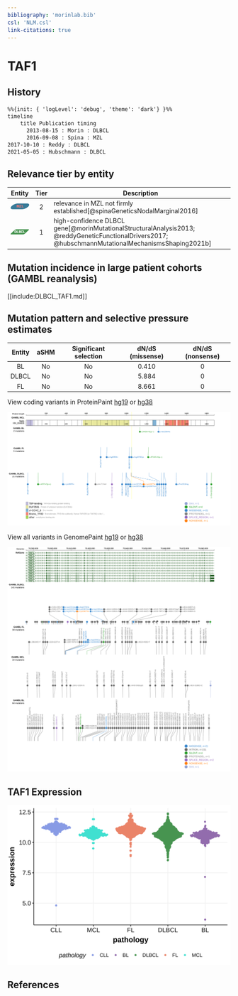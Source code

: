 ```yaml
---
bibliography: 'morinlab.bib'
csl: 'NLM.csl'
link-citations: true
---
```

# TAF1

## History
```mermaid
%%{init: { 'logLevel': 'debug', 'theme': 'dark'} }%%
timeline
    title Publication timing
      2013-08-15 : Morin : DLBCL
      2016-09-08 : Spina : MZL
2017-10-10 : Reddy : DLBCL
2021-05-05 : Hubschmann : DLBCL
```

## Relevance tier by entity

|Entity|Tier|Description               |
|:------:|:----:|--------------------------|
|![MZL](images/icons/MZL_tier2.png)|2|relevance in MZL not firmly established[@spinaGeneticsNodalMarginal2016]|
|![DLBCL](images/icons/DLBCL_tier1.png) |1   |high-confidence DLBCL gene[@morinMutationalStructuralAnalysis2013; @reddyGeneticFunctionalDrivers2017; @hubschmannMutationalMechanismsShaping2021b]|

## Mutation incidence in large patient cohorts (GAMBL reanalysis)

[[include:DLBCL_TAF1.md]]

## Mutation pattern and selective pressure estimates

|Entity|aSHM|Significant selection|dN/dS (missense)|dN/dS (nonsense)|
|:------:|:----:|:---------------------:|:----------------:|:----------------:|
|BL    |No  |No                   |0.410           |0               |
|DLBCL |No  |No                   |5.884           |0               |
|FL    |No  |No                   |8.661           |0               |




View coding variants in ProteinPaint [hg19](https://morinlab.github.io/LLMPP/GAMBL/TAF1_protein.html)  or [hg38](https://morinlab.github.io/LLMPP/GAMBL/TAF1_protein_hg38.html)

![](images/proteinpaint/TAF1_NM_004606.svg)

View all variants in GenomePaint [hg19](https://morinlab.github.io/LLMPP/GAMBL/TAF1.html)  or [hg38](https://morinlab.github.io/LLMPP/GAMBL/TAF1_hg38.html)

![](images/proteinpaint/TAF1.svg)

## TAF1 Expression
![](images/gene_expression/TAF1_by_pathology.svg)
<!-- ORIGIN: morinMutationalStructuralAnalysis2013 -->
<!-- MZL: spinaGeneticsNodalMarginal2016b -->
<!-- DLBCL: morinMutationalStructuralAnalysis2013 -->

## References

